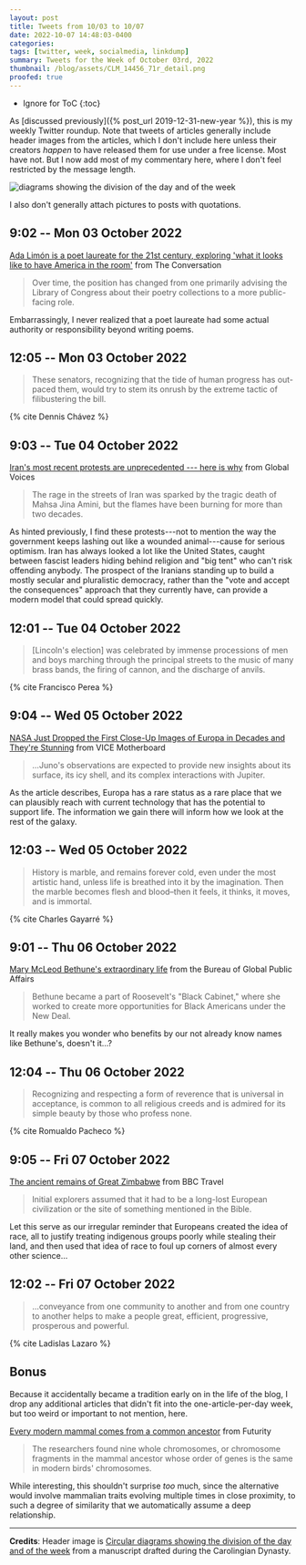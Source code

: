 ```yaml
---
layout: post
title: Tweets from 10/03 to 10/07
date: 2022-10-07 14:48:03-0400
categories:
tags: [twitter, week, socialmedia, linkdump]
summary: Tweets for the Week of October 03rd, 2022
thumbnail: /blog/assets/CLM_14456_71r_detail.png
proofed: true
---
```


* Ignore for ToC
{:toc}

As [discussed previously]({% post_url 2019-12-31-new-year %}), this is my weekly Twitter roundup.  Note that tweets of articles generally include header images from the articles, which I don't include here unless their creators *happen* to have released them for use under a free license.  Most have not.  But I now add most of my commentary here, where I don't feel restricted by the message length.

![diagrams showing the division of the day and of the week](/blog/assets/CLM_14456_71r_detail.png "diagrams showing the division of the day and of the week")

I also don't generally attach pictures to posts with quotations.

## 9:02 -- Mon 03 October 2022

[<i class="fab fa-twitter-square"></i>](https://jcolag.github.io/twitter/1576920503071260672) [Ada Limón is a poet laureate for the 21st century, exploring 'what it looks like to have America in the room'](https://theconversation.com/ada-limon-is-a-poet-laureate-for-the-21st-century-exploring-what-it-looks-like-to-have-america-in-the-room-187761) from The Conversation

 > Over time, the position has changed from one primarily advising the Library of Congress about their poetry collections to a more public-facing role.

Embarrassingly, I never realized that a poet laureate had some actual authority or responsibility beyond writing poems.

## 12:05 -- Mon 03 October 2022

[<i class="fab fa-twitter-square"></i>](https://jcolag.github.io/twitter/1576966556365426688)

 > These senators, recognizing that the tide of human progress has out-paced them, would try to stem its onrush by the extreme tactic of filibustering the bill.

{% cite Dennis Chávez %}

## 9:03 -- Tue 04 October 2022

[<i class="fab fa-twitter-square"></i>](https://jcolag.github.io/twitter/1577283142796337152) [Iran's most recent protests are unprecedented --- here is why](https://globalvoices.org/2022/09/28/irans-most-recent-protests-are-unprecedented-here-is-why/) from Global Voices

 > The rage in the streets of Iran was sparked by the tragic death of Mahsa Jina Amini, but the flames have been burning for more than two decades.

As hinted previously, I find these protests---not to mention the way the government keeps lashing out like a wounded animal---cause for serious optimism.  Iran has always looked a lot like the United States, caught between fascist leaders hiding behind religion and "big tent" who can't risk offending anybody.  The prospect of the Iranians standing up to build a mostly secular and pluralistic democracy, rather than the "vote and accept the consequences" approach that they currently have, can provide a modern model that could spread quickly.

## 12:01 -- Tue 04 October 2022

[<i class="fab fa-twitter-square"></i>](https://jcolag.github.io/twitter/1577327937573060609)

 > [Lincoln's election] was celebrated by immense processions of men and boys marching through the principal streets to the music of many brass bands, the firing of cannon, and the discharge of anvils.

{% cite Francisco Perea %}

## 9:04 -- Wed 05 October 2022

[<i class="fab fa-twitter-square"></i>](https://jcolag.github.io/twitter/1577645782240530432) [NASA Just Dropped the First Close-Up Images of Europa in Decades and They're Stunning](https://www.vice.com/en/article/m7gp5n/nasa-just-dropped-the-first-close-up-images-of-europa-in-decades-a) from VICE Motherboard

 > ...Juno's observations are expected to provide new insights about its surface, its icy shell, and its complex interactions with Jupiter.

As the article describes, Europa has a rare status as a rare place that we can plausibly reach with current technology that has the potential to support life.  The information we gain there will inform how we look at the rest of the galaxy.

## 12:03 -- Wed 05 October 2022

[<i class="fab fa-twitter-square"></i>](https://jcolag.github.io/twitter/1577690828826345473)

 > History is marble, and remains forever cold, even under the most artistic hand, unless life is breathed into it by the imagination. Then the marble becomes flesh and blood–then it feels, it thinks, it moves, and is immortal.

{% cite Charles Gayarré %}

## 9:01 -- Thu 06 October 2022

[<i class="fab fa-twitter-square"></i>](https://jcolag.github.io/twitter/1578007415047344129) [Mary McLeod Bethune's extraordinary life](https://share.america.gov/mary-mcleod-bethunes-extraordinary-life/) from the Bureau of Global Public Affairs

 > Bethune became a part of Roosevelt's "Black Cabinet," where she worked to create more opportunities for Black Americans under the New Deal.

It really makes you wonder who benefits by our not already know names like Bethune's, doesn't it...?

## 12:04 -- Thu 06 October 2022

[<i class="fab fa-twitter-square"></i>](https://jcolag.github.io/twitter/1578053468534632450)

 > Recognizing and respecting a form of reverence that is universal in acceptance, is common to all religious creeds and is admired for its simple beauty by those who profess none.

{% cite Romualdo Pacheco %}

## 9:05 -- Fri 07 October 2022

[<i class="fab fa-twitter-square"></i>](https://jcolag.github.io/twitter/1578370809948618753) [The ancient remains of Great Zimbabwe](https://www.bbc.com/travel/article/20220925-the-ancient-remains-of-great-zimbabwe) from BBC Travel

 > Initial explorers assumed that it had to be a long-lost European civilization or the site of something mentioned in the Bible.

Let this serve as our irregular reminder that Europeans created the idea of race, all to justify treating indigenous groups poorly while stealing their land, and then used that idea of race to foul up corners of almost every other science...

## 12:02 -- Fri 07 October 2022

[<i class="fab fa-twitter-square"></i>](https://jcolag.github.io/twitter/1578415353121513472)

 > ...conveyance from one community to another and from one country to another helps to make a people great, efficient, progressive, prosperous and powerful.

{% cite Ladislas Lazaro %}

## Bonus

Because it accidentally became a tradition early on in the life of the blog, I drop any additional articles that didn't fit into the one-article-per-day week, but too weird or important to not mention, here.

<i class="fas fa-square"></i> [Every modern mammal comes from a common ancestor](https://www.futurity.org/common-ancestor-mammals-evolution-genomes-2806302/) from Futurity

 > The researchers found nine whole chromosomes, or chromosome fragments in the mammal ancestor whose order of genes is the same in modern birds' chromosomes.

While interesting, this shouldn't surprise *too* much, since the alternative would involve mammalian traits evolving multiple times in close proximity, to such a degree of similarity that we automatically assume a deep relationship.

* * *

**Credits**:  Header image is [Circular diagrams showing the division of the day and of the week](https://commons.wikimedia.org/wiki/File:CLM_14456_71r_detail.jpg) from a manuscript drafted during the Carolingian Dynasty.
